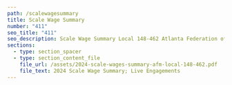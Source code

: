 ```yaml
---
path: /scalewagesummary
title: Scale Wage Summary
number: "411"
seo_title: "411"
seo_description: Scale Wage Summary Local 148-462 Atlanta Federation of Musicians
sections:
  - type: section_spacer
  - type: section_content_file
    file_url: /assets/2024-scale-wages-summary-afm-local-148-462.pdf
    file_text: 2024 Scale Wage Summary; Live Engagements
---
```

